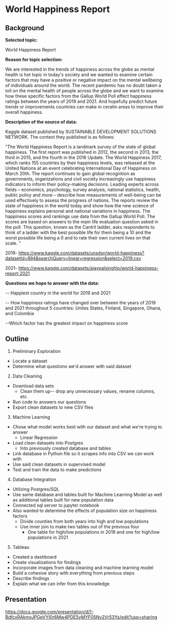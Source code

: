 # World Happiness Report

## Background
**Selected topic:**

World Happiness Report

**Reason for topic selection:**

We are interested in the trends of happiness across the globe as mental health is hot topic in today's society and we wanted to examine certain factors that may have a positive or negative impact on the mental wellbeing of individuals around the world. The recent pandemic has no doubt taken a toll on the mental health of people across the globe and we want to examine how these specific factors from the Gallup World Poll effect happiness ratings between the years of 2019 and 2021. And hopefully predict future trends or improvements countries can make in ceratin areas to improve their overall happiness. 

**Description of the source of data:** 

Kaggle dataset published by SUSTAINABLE DEVELOPMENT SOLUTIONS NETWORK. The context they published is as follows:

"The World Happiness Report is a landmark survey of the state of global happiness. The first report was published in 2012, the second in 2013, the third in 2015, and the fourth in the 2016 Update. The World Happiness 2017, which ranks 155 countries by their happiness levels, was released at the United Nations at an event celebrating International Day of Happiness on March 20th. The report continues to gain global recognition as governments, organizations and civil society increasingly use happiness indicators to inform their policy-making decisions. Leading experts across fields – economics, psychology, survey analysis, national statistics, health, public policy and more – describe how measurements of well-being can be used effectively to assess the progress of nations. The reports review the state of happiness in the world today and show how the new science of happiness explains personal and national variations in happiness. The happiness scores and rankings use data from the Gallup World Poll. The scores are based on answers to the main life evaluation question asked in the poll. This question, known as the Cantril ladder, asks respondents to think of a ladder with the best possible life for them being a 10 and the worst possible life being a 0 and to rate their own current lives on that scale. "

2019- https://www.kaggle.com/datasets/unsdsn/world-happiness?datasetId=894&searchQuery=linear+regression&select=2019.csv

2021- https://www.kaggle.com/datasets/ajaypalsinghlo/world-happiness-report-2021 

**Questions we hope to answer with the data:**

-- Happiest country in the world for 2019 and 2021

-- How happiness ratings have changed over between the years of 2019 and 2021 throughout 5 countries: Unites States, Finland, Singapore, Ghana, and Colombia

--Which factor has the greatest impact on happiness score


## Outline

1. Preliminary Exploration

  * Locate a dataset
  * Determine what questions we'd answer with said dataset

2. Data Cleaning

  * Download data sets
    * Clean them up-- drop any unnecessary values, rename columns, etc.
  * Run code to answers our questions
  * Export clean datasets to new CSV files
  
3. Machine Learning
  
  * Chose what model works best with our dataset and what we're trying to answer
    * Linear Regression 
  * Load clean datasets into Postgres 
    * Into previously created database and tables
  * Link database in Python file so it scrapes info into CSV we can work with
  * Use said clean datasets in supervised model
  * Test and train the data to make predictions
  
4. Database Integration

  * Utilizing Postgres/SQL
  * Use same database and tables built for Machine Learning Model as well as additional tables built for new population data
  * Connected sql server to jupyter notebook 
  * Also wanted to determine the effects of population size on happiness factors
    * Divide counties from both years into high and low populations
    * Use inner join to make two tables out of the previous four
      * One table for high/low populations in 2019 and one for high/low populations in 2021
  
5. Tableau 

  * Created a dashboard
  * Create visualizations for findings
  * Incorporate images from data cleaning and machine learning model
  * Build a cohesive story with everything from previous steps
  * Describe findings
  * Explain what we can infer from this knowledge


## Presentation
https://docs.google.com/presentation/d/1-BdfcxRAkmvJPGpVYI0r6Mw4PDE5yMYF05Ny2Vr53Ys/edit?usp=sharing 

